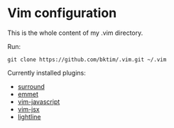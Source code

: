 # Vim configuration

This is the whole content of my .vim directory.

Run: 

    git clone https://github.com/bktim/.vim.git ~/.vim 

Currently installed plugins:
+ [surround](https://github.com/tpope/vim-surround)
+ [emmet](https://github.com/mattn/emmet-vim)
+ [vim-javascript](https://github.com/pangloss/vim-javascript)
+ [vim-jsx](https://github.com/mxw/vim-jsx)
+ [lightline](https://github.com/itchyny/lightline.vim)
